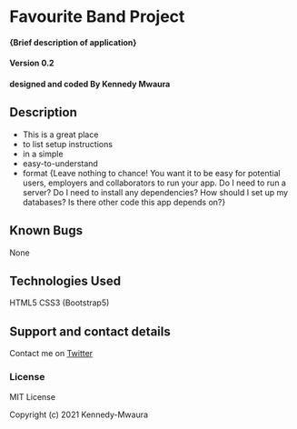 # Favourite Band Project

#### {Brief description of application}

#### Version 0.2


#### designed and coded By **Kennedy Mwaura**

## Description

* This is a great place
* to list setup instructions
* in a simple
* easy-to-understand
* format
{Leave nothing to chance! You want it to be easy for potential users, employers and collaborators to run your app. Do I need to run a server? Do I need to install any dependencies? How should I set up my databases? Is there other code this app depends on?}
## Known Bugs
None
## Technologies Used
HTML5 
CSS3 (Bootstrap5)
## Support and contact details
Contact me on [Twitter](https://twitter.com/KenMwaura1)
### License
MIT License

Copyright (c) 2021 Kennedy-Mwaura